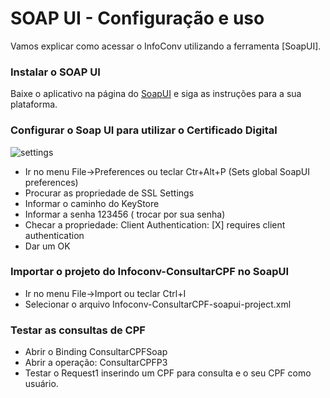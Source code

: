 # SOAP UI - Configuração e uso

  Vamos explicar como acessar o InfoConv utilizando a ferramenta [SoapUI].

### Instalar o SOAP UI

  Baixe o aplicativo na página do [SoapUI](https://www.soapui.org/) e siga as instruções para a sua plataforma.

### Configurar o Soap UI para utilizar o Certificado Digital

![settings](https://36.media.tumblr.com/e39e268bd6b0099053ebbefc69159642/tumblr_o5ovjoFi9f1vrh3lho1_1280.png)

  - Ir no menu File->Preferences  ou teclar Ctr+Alt+P  (Sets global SoapUI preferences)
  - Procurar as propriedade de SSL Settings 
  - Informar o caminho do KeyStore
  - Informar a senha 123456 ( trocar por sua senha)
  - Checar a propriedade: Client Authentication:  [X] requires client authentication
  - Dar um OK 

### Importar o projeto do Infoconv-ConsultarCPF no SoapUI

  - Ir no menu File->Import ou teclar Ctrl+I
  - Selecionar o arquivo Infoconv-ConsultarCPF-soapui-project.xml


### Testar as consultas de CPF

  - Abrir o Binding ConsultarCPFSoap
  - Abrir a operação: ConsultarCPFP3 
  - Testar o Request1 inserindo um CPF para consulta e o seu CPF como usuário.
